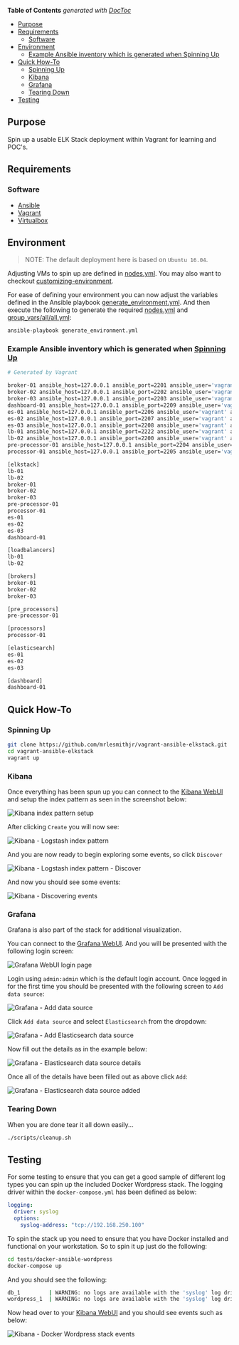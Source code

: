 <!-- START doctoc generated TOC please keep comment here to allow auto update -->
<!-- DON'T EDIT THIS SECTION, INSTEAD RE-RUN doctoc TO UPDATE -->
**Table of Contents**  *generated with [DocToc](https://github.com/thlorenz/doctoc)*

- [Purpose](#purpose)
- [Requirements](#requirements)
  - [Software](#software)
- [Environment](#environment)
  - [Example Ansible inventory which is generated when Spinning Up](#example-ansible-inventory-which-is-generated-when-spinning-up)
- [Quick How-To](#quick-how-to)
  - [Spinning Up](#spinning-up)
  - [Kibana](#kibana)
  - [Grafana](#grafana)
  - [Tearing Down](#tearing-down)
- [Testing](#testing)

<!-- END doctoc generated TOC please keep comment here to allow auto update -->

## Purpose

Spin up a usable ELK Stack deployment within Vagrant for learning and POC's.

## Requirements

### Software

-   [Ansible](https://www.ansible.com)
-   [Vagrant](https://www.vagrantup.com)
-   [Virtualbox](https://www.virtualbox.org)

## Environment

> NOTE: The default deployment here is based on `Ubuntu 16.04`.

Adjusting VMs to spin up are defined in [nodes.yml](nodes.yml). You may also
want to checkout [customizing-environment](https://github.com/mrlesmithjr/vagrant-box-templates#customizing-environment).

For ease of defining your environment you can now adjust the variables defined
in the Ansible playbook [generate_environment.yml](generate_environment.yml).
And then execute the following to generate the required [nodes.yml](nodes.yml)
and [group_vars/all/all.yml](group_vars/all/all.yml):

```bash
ansible-playbook generate_environment.yml
```

### Example Ansible inventory which is generated when [Spinning Up](#spinning-up)

```bash
# Generated by Vagrant

broker-01 ansible_host=127.0.0.1 ansible_port=2201 ansible_user='vagrant' ansible_ssh_private_key_file='/Users/larry/Git_Projects/Personal/GitHub/mrlesmithjr/vagrant-ansible-elkstack/.vagrant/machines/broker-01/virtualbox/private_key'
broker-02 ansible_host=127.0.0.1 ansible_port=2202 ansible_user='vagrant' ansible_ssh_private_key_file='/Users/larry/Git_Projects/Personal/GitHub/mrlesmithjr/vagrant-ansible-elkstack/.vagrant/machines/broker-02/virtualbox/private_key'
broker-03 ansible_host=127.0.0.1 ansible_port=2203 ansible_user='vagrant' ansible_ssh_private_key_file='/Users/larry/Git_Projects/Personal/GitHub/mrlesmithjr/vagrant-ansible-elkstack/.vagrant/machines/broker-03/virtualbox/private_key'
dashboard-01 ansible_host=127.0.0.1 ansible_port=2209 ansible_user='vagrant' ansible_ssh_private_key_file='/Users/larry/Git_Projects/Personal/GitHub/mrlesmithjr/vagrant-ansible-elkstack/.vagrant/machines/dashboard-01/virtualbox/private_key'
es-01 ansible_host=127.0.0.1 ansible_port=2206 ansible_user='vagrant' ansible_ssh_private_key_file='/Users/larry/Git_Projects/Personal/GitHub/mrlesmithjr/vagrant-ansible-elkstack/.vagrant/machines/es-01/virtualbox/private_key'
es-02 ansible_host=127.0.0.1 ansible_port=2207 ansible_user='vagrant' ansible_ssh_private_key_file='/Users/larry/Git_Projects/Personal/GitHub/mrlesmithjr/vagrant-ansible-elkstack/.vagrant/machines/es-02/virtualbox/private_key'
es-03 ansible_host=127.0.0.1 ansible_port=2208 ansible_user='vagrant' ansible_ssh_private_key_file='/Users/larry/Git_Projects/Personal/GitHub/mrlesmithjr/vagrant-ansible-elkstack/.vagrant/machines/es-03/virtualbox/private_key'
lb-01 ansible_host=127.0.0.1 ansible_port=2222 ansible_user='vagrant' ansible_ssh_private_key_file='/Users/larry/Git_Projects/Personal/GitHub/mrlesmithjr/vagrant-ansible-elkstack/.vagrant/machines/lb-01/virtualbox/private_key'
lb-02 ansible_host=127.0.0.1 ansible_port=2200 ansible_user='vagrant' ansible_ssh_private_key_file='/Users/larry/Git_Projects/Personal/GitHub/mrlesmithjr/vagrant-ansible-elkstack/.vagrant/machines/lb-02/virtualbox/private_key'
pre-processor-01 ansible_host=127.0.0.1 ansible_port=2204 ansible_user='vagrant' ansible_ssh_private_key_file='/Users/larry/Git_Projects/Personal/GitHub/mrlesmithjr/vagrant-ansible-elkstack/.vagrant/machines/pre-processor-01/virtualbox/private_key'
processor-01 ansible_host=127.0.0.1 ansible_port=2205 ansible_user='vagrant' ansible_ssh_private_key_file='/Users/larry/Git_Projects/Personal/GitHub/mrlesmithjr/vagrant-ansible-elkstack/.vagrant/machines/processor-01/virtualbox/private_key'

[elkstack]
lb-01
lb-02
broker-01
broker-02
broker-03
pre-processor-01
processor-01
es-01
es-02
es-03
dashboard-01

[loadbalancers]
lb-01
lb-02

[brokers]
broker-01
broker-02
broker-03

[pre_processors]
pre-processor-01

[processors]
processor-01

[elasticsearch]
es-01
es-02
es-03

[dashboard]
dashboard-01
```

## Quick How-To

### Spinning Up

```bash
git clone https://github.com/mrlesmithjr/vagrant-ansible-elkstack.git
cd vagrant-ansible-elkstack
vagrant up
```

### Kibana

Once everything has been spun up you can connect to the [Kibana WebUI](http://192.168.250.100:5601)
and setup the index pattern as seen in the screenshot below:

![Kibana index pattern setup](images/2018/02/kibana-index-pattern-setup.png)

After clicking `Create` you will now see:

![Kibana - Logstash index pattern](images/2018/02/kibana-logstash-index-pattern.png)

And you are now ready to begin exploring some events, so click `Discover`

![Kibana - Logstash index pattern - Discover](images/2018/02/kibana-logstash-index-pattern-discover.png)

And now you should see some events:

![Kibana - Discovering events](images/2018/02/kibana-discovering-events.png)

### Grafana

Grafana is also part of the stack for additional visualization.

You can connect to the [Grafana WebUI](http://192.168.250.100:3000). And you will
be presented with the following login screen:

![Grafana WebUI login page](images/2018/02/grafana-webui-login-page.png)

Login using `admin:admin` which is the default login account. Once logged in for
the first time you should be presented with the following screen to `Add data source`:

![Grafana - Add data source](images/2018/02/grafana-add-data-source.png)

Click `Add data source` and select `Elasticsearch` from the dropdown:

![Grafana - Add Elasticsearch data source](images/2018/02/grafana-add-elasticsearch-data-source.png)

Now fill out the details as in the example below:

![Grafana - Elasticsearch data source details](images/2018/02/grafana-elasticsearch-data-source-details.png)

Once all of the details have been filled out as above click `Add`:

![Grafana - Elasticsearch data source added](images/2018/02/grafana-elasticsearch-data-source-added.png)

### Tearing Down

When you are done tear it all down easily...

```bash
./scripts/cleanup.sh
```

## Testing

For some testing to ensure that you can get a good sample of different log types
you can spin up the included Docker Wordpress stack. The logging driver within
the `docker-compose.yml` has been defined as below:

```yaml
logging:
  driver: syslog
  options:
    syslog-address: "tcp://192.168.250.100"
```

To spin the stack up you need to ensure that you have Docker installed and functional
on your workstation. So to spin it up just do the following:

```bash
cd tests/docker-ansible-wordpress
docker-compose up
```

And you should see the following:

```bash
db_1         | WARNING: no logs are available with the 'syslog' log driver
wordpress_1  | WARNING: no logs are available with the 'syslog' log driver
```

Now head over to your [Kibana WebUI](http://192.168.250.100:5601) and you should
see events such as below:

![Kibana - Docker Wordpress stack events](images/2018/02/kibana-docker-wordpress-stack-events.png)
